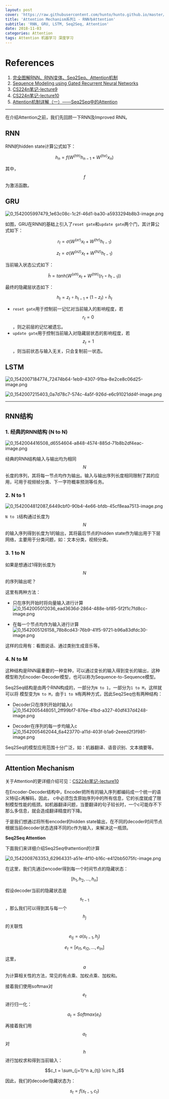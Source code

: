 ```yaml
---
layout: post
cover: 'https://raw.githubusercontent.com/hunto/hunto.github.io/master/assets/img/Attention/1542005449475-2ff99bf7-876e-41bd-a327-40df437d4248-image.png'
title: 'Attention Mechanism系列1 - RNN与Attention'
subtitle: 'RNN, GRU, LSTM, Seq2Seq, Attention'
date: 2018-11-03
categories: Attention
tags: Attention 机器学习 深度学习
---
```


# References
1. [完全图解RNN、RNN变体、Seq2Seq、Attention机制](https://zhuanlan.zhihu.com/p/28054589)
2. [Sequence Modeling using Gated Recurrent Neural Networks](https://arxiv.org/pdf/1501.00299.pdf)
3. [CS224n笔记-lecture9](https://hunto.github.io/cs224n/2018/07/18/CS224n%E7%AC%94%E8%AE%B0-lecture9.html)
4. [CS224n笔记-lecture10](https://hunto.github.io/cs224n/2018/07/19/CS224n%E7%AC%94%E8%AE%B0-lecture10.html)
5. [Attention机制详解（一）——Seq2Seq中的Attention](https://zhuanlan.zhihu.com/p/47063917)

---

在介绍Attention之前，我们先回顾一下RNN及Improved RNN。

## RNN

RNN的hidden state计算公式如下：

$$h_n = f(W^{(hh)}h_{n-1}+W^{(hx)}x_n)$$

其中，$$f$$ 为激活函数。

## GRU

![0_1542005997479_1e63c08c-1c2f-46d1-ba30-a5933294b8b3-image.png](https://raw.githubusercontent.com/hunto/hunto.github.io/master/assets/img/Attention/1542005998955-1e63c08c-1c2f-46d1-ba30-a5933294b8b3-image.png) 

如图，GRU在RNN的基础上引入了`reset gate`和`update gate`两个门，其计算公式如下：

$$r_t = \sigma (W^{(xr)}x_t + W^{(hr)}h_{t-1})$$

$$z_t = \sigma (W^{(xz)}x_t + W^{(hz)}h_{t-1})$$

当前输入状态公式如下：

$$\tilde h = tanh(W^{(xh)}x_t+W^{(hh)}(r_t \circ h_{t-1}))$$

最终的隐藏层状态如下：

$$h_t = z_t \circ h_{t-1} + (1-z_t) \circ \tilde h_t$$

* `reset gate`用于控制前一记忆对当前输入的影响程度，若 $$r_t=0$$，则之前层的记忆被遗忘。
* `update gate`用于控制当前输入对隐藏层状态的影响程度，若 $$z_t=1$$，则当前状态与输入无关，只会复制前一状态。

## LSTM

![0_1542007184774_72474b64-1eb9-4307-91ba-8e2ce8c06d25-image.png](https://raw.githubusercontent.com/hunto/hunto.github.io/master/assets/img/Attention/1542007185657-72474b64-1eb9-4307-91ba-8e2ce8c06d25-image.png) 

![0_1542007215403_0a7d78c7-574c-4a5f-926d-e6c91021dd4f-image.png](https://raw.githubusercontent.com/hunto/hunto.github.io/master/assets/img/Attention/1542007216236-0a7d78c7-574c-4a5f-926d-e6c91021dd4f-image.png) 

---

## RNN结构

### 1. 经典的RNN结构 (N to N)

![0_1542004416508_d6554604-a848-4574-885d-71b8b2df4eac-image.png](https://raw.githubusercontent.com/hunto/hunto.github.io/master/assets/img/Attention/1542004418016-d6554604-a848-4574-885d-71b8b2df4eac-image.png) 

经典的RNN结构输入与输出均为相同 $$N$$ 长度的序列，其将每一节点均作为输出。输入与输出序列长度相同限制了其的应用，可用于视频帧分类、下一字符概率预测等任务。

### 2. N to 1

![0_1542004812087_6449cbf0-90b4-4e66-bfdb-45cf8eaa7513-image.png](https://raw.githubusercontent.com/hunto/hunto.github.io/master/assets/img/Attention/1542004815240-6449cbf0-90b4-4e66-bfdb-45cf8eaa7513-image.png) 

`N to 1`结构通过长度为 $$N$$ 的输入序列得到长度为1的输出，其将最后节点的hidden state作为输出用于下层网络，主要用于分类问题，如：文本分类，视频分类。

### 3. 1 to N

如果是想通过1得到长度为 $$N$$ 的序列输出呢？

这里有两种方法：

* 只在序列开始时将向量输入进行计算
![0_1542005012036_ead3636d-2864-488e-bf85-5f2f1c7fd8cc-image.png](https://raw.githubusercontent.com/hunto/hunto.github.io/master/assets/img/Attention/1542005013529-ead3636d-2864-488e-bf85-5f2f1c7fd8cc-image.png) 

* 在每一个节点均作为输入进行计算
![0_1542005126158_78b8cd43-76b9-41f5-9721-b96a83dfdc30-image.png](https://raw.githubusercontent.com/hunto/hunto.github.io/master/assets/img/Attention/1542005127636-78b8cd43-76b9-41f5-9721-b96a83dfdc30-image.png) 

这样的应用有：看图说话、通过类别生成音乐等。


### 4. N to M

这种结构是RNN最重要的一种变种，可以通过变长的输入得到变长的输出，这种模型称为Encoder-Decoder模型，也可以称为Sequence-to-Sequence模型。

Seq2Seq结构是由两个RNN构成的，一部分为`N to 1`，一部分为`1 to M`，这样就可以将 模型变为`N to M`，由于`1 to N`有两种方式，因此Seq2Seq也有两种结构：

* Decoder只在序列开始时输入c
![0_1542005448051_2ff99bf7-876e-41bd-a327-40df437d4248-image.png](https://raw.githubusercontent.com/hunto/hunto.github.io/master/assets/img/Attention/1542005449475-2ff99bf7-876e-41bd-a327-40df437d4248-image.png) 

* Decoder在序列的每一步均输入c
![0_1542005462044_6a423770-a11d-403f-b1a6-2eeed2f3f981-image.png](https://raw.githubusercontent.com/hunto/hunto.github.io/master/assets/img/Attention/1542005463237-6a423770-a11d-403f-b1a6-2eeed2f3f981-image.png) 

Seq2Seq的模型应用范围十分广泛，如：机器翻译、语音识别、文本摘要等。

---

## Attention Mechanism

关于Attention的更详细介绍可见：[CS224n笔记-lecture10](https://hunto.github.io/cs224n/2018/07/19/CS224n%E7%AC%94%E8%AE%B0-lecture10.html)

在Encoder-Decoder结构中，Encoder把所有的输入序列都编码成一个统一的语义特征c再解码，因此， c中必须包含原始序列中的所有信息，它的长度就成了限制模型性能的瓶颈。如机器翻译问题，当要翻译的句子较长时，一个c可能存不下那么多信息，就会造成翻译精度的下降。

于是我们想通过将所有encoder的hidden state输出，在不同的decoder时间节点根据当前decoder状态选择不同的c作为输入，来解决这一瓶颈。

**Seq2Seq Attention**

下面我们来详细介绍Seq2Seq中attention的计算

![0_1542008763353_62964331-a51e-4f10-b16c-e412bb5075fc-image.png](https://raw.githubusercontent.com/hunto/hunto.github.io/master/assets/img/Attention/1542008764039-62964331-a51e-4f10-b16c-e412bb5075fc-image.png) 

在这里，我们先通过encoder得到每一个时间节点的隐藏状态：

$$[h_1, h_2, ..., h_n]$$

假设decoder当前的隐藏状态是 $$s_{t-1}$$ ，那么我们可以得到其与每一个 $$h_j$$ 的关联性

$$e_{tj} = a(s_{t-1}, h_j)$$

$$e_t = [e_{t1}, e_{t2}, ..., e_{tn}]$$

这里，$$a$$ 为计算相关性的方法，常见的有点乘、加权点乘、加权和。

接着我们使用softmax对 $$e_t$$ 进行归一化：

$$a_t = Softmax(e_t)$$

再接着我们用 $$a_t$$ 对 $$h$$ 进行加权求和得到当前输入：

$$c_t = \sum_{j=1}^n a_{tj} \circ h_j$$

因此，我们的decoder隐藏状态为：

$$s_t = f(s_{t-1}, c_t)$$
